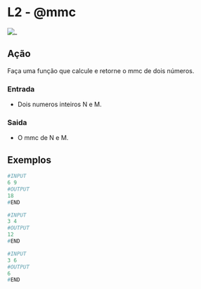 # L2 - @mmc

![_](https://raw.githubusercontent.com/qxcodefup/arcade/master/base/mmc/cover.jpg)

## Ação

Faça uma função que calcule e retorne o mmc de dois números.  

### Entrada

* Dois numeros inteiros N e M.

### Saida

* O mmc de N e M.

## Exemplos

``` py
#INPUT
6 9
#OUTPUT
18
#END
```

```py
#INPUT
3 4
#OUTPUT
12
#END
```

```py
#INPUT
3 6
#OUTPUT
6
#END
```
